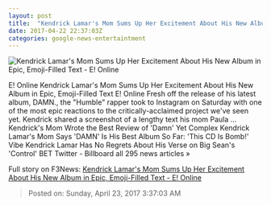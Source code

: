 ```yaml
---
layout: post
title:  "Kendrick Lamar's Mom Sums Up Her Excitement About His New Album in Epic, Emoji-Filled Text - E! Online"
date: 2017-04-22 22:37:03Z
categories: google-news-entertaintment
---
```


![Kendrick Lamar's Mom Sums Up Her Excitement About His New Album in Epic, Emoji-Filled Text - E! Online](http://akns-images.eonline.com/eol_images/Entire_Site/201701/rs_600x600-170101113729-600.kendrick-lamar.cm.1117.jpg?downsize=450:*&crop=450:350;left,top)

E! Online Kendrick Lamar's Mom Sums Up Her Excitement About His New Album in Epic, Emoji-Filled Text E! Online Fresh off the release of his latest album, DAMN., the "Humble" rapper took to Instagram on Saturday with one of the most epic reactions to the critically-acclaimed project we've seen yet. Kendrick shared a screenshot of a lengthy text his mom Paula ... Kendrick's Mom Wrote the Best Review of 'Damn' Yet Complex Kendrick Lamar's Mom Says 'DAMN' Is His Best Album So Far: 'This CD Is Bomb!' Vibe Kendrick Lamar Has No Regrets About His Verse on Big Sean's 'Control' BET Twitter - Billboard all 295 news articles »


Full story on F3News: [Kendrick Lamar's Mom Sums Up Her Excitement About His New Album in Epic, Emoji-Filled Text - E! Online](http://www.f3nws.com/n/ZEmbcF)

> Posted on: Sunday, April 23, 2017 3:37:03 AM
